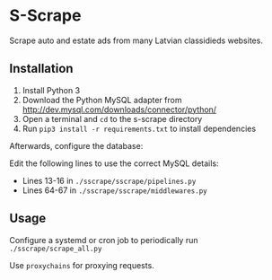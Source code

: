 # S-Scrape

Scrape auto and estate ads from many Latvian classidieds websites.

## Installation

1. Install Python 3
2. Download the Python MySQL adapter from <http://dev.mysql.com/downloads/connector/python/>
3. Open a terminal and `cd` to the s-scrape directory
4. Run `pip3 install -r requirements.txt` to install dependencies

Afterwards, configure the database:

Edit the following lines to use the correct MySQL details:

* Lines 13-16 in `./sscrape/sscrape/pipelines.py`
* Lines 64-67 in `./sscrape/sscrape/middlewares.py`

## Usage

Configure a systemd or cron job to periodically run `./sscrape/scrape_all.py`

Use `proxychains` for proxying requests.
